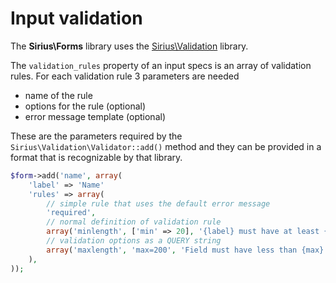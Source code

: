 # Input validation

The **Sirius\Forms** library uses the [Sirius\Validation](http://github.com/siriusphp/validation) library.

The `validation_rules` property of an input specs is an array of validation rules. For each validation rule 3 parameters are needed

- name of the rule
- options for the rule (optional)
- error message template (optional)

These are the parameters required by the `Sirius\Validation\Validator::add()` method and they can be provided in a format that is recognizable by that library.

```php
$form->add('name', array(
    'label' => 'Name'
	'rules' => array(
		// simple rule that uses the default error message
		'required',
		// normal definition of validation rule
		array('minlength', ['min' => 20], '{label} must have at least {min} characters'),
		// validation options as a QUERY string
		array('maxlength', 'max=200', 'Field must have less than {max} characters')
	),
));

```